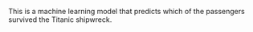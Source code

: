 This is a machine learning model that predicts which of the passengers survived the Titanic shipwreck.

